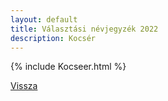 ```yaml
---
layout: default
title: Választási névjegyzék 2022
description: Kocsér
---
```


{% include Kocseer.html %}

[Vissza](./)